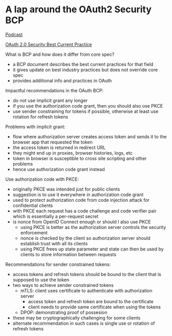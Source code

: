 # A lap around the OAuth2 Security BCP

[Podcast](https://identityunlocked.auth0.com/public/49/Identity%2C-Unlocked.--bed7fada/23714281)

[OAuth 2.0 Security Best Current Practice](https://datatracker.ietf.org/doc/html/draft-ietf-oauth-security-topics)

What is BCP and how does it differ from core spec?
- a BCP document describes the best current practices for that field
- it gives update on best industry practices but does not override core spec
- provides additional info and practices in OAuth 

Impactful recommendations in the OAuth BCP:
- do not use implicit grant any longer
- if you use the authorization code grant, then you should also use PKCE
- use sender constraining for tokens if possible, otherwise at least use rotation for refresh tokens 

Problems with implicit grant:
- flow where authorization server creates access token and sends it to the browser app that requested the token
- the access token is returned in redirect URL
- they might end up in proxies, browser histories, logs, etc
- token in browser is susceptible to cross site scripting and other problems
- hence use authorization code grant instead

Use authorization code with PKCE:
- originally PKCE was intended just for public clients
- suggestion is to use it everywhere in authorization code grant
- used to protect authorization code from code injection attack for confidential clients
- with PKCE each request has a code challenge and code verifier pair which is essentially a per-request secret
- is nonce from OpenID Connect enough or should I also use PKCE 
  - using PKCE is better as the authorization server controls the security enforcement
  - nonce is checked by the client so authorization server should establish trust with all its clients
  - using PKCE frees up state parameter and state can then be used by clients to store information between requests

Recommendations for sender constrained tokens:
- access tokens and refresh tokens should be bound to the client that is supposed to use the token
- two ways to achieve sender constrained tokens
  - mTLS: client uses certificate to authenticate with authorization server
    - access token and refresh token are bound to the certificate
    - client needs to provide same certificate when using the tokens
  - DPOP: demonstrating proof of possesion
- these may be cryptographically challenging for some clients
- alternate recommendation in such cases is single use or rotation of refresh tokens
